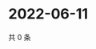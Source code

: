 # 2022-06-11

共 0 条

<!-- BEGIN WEIBO -->
<!-- 最后更新时间 Sat Jun 11 2022 03:13:02 GMT+0800 (China Standard Time) -->

<!-- END WEIBO -->
